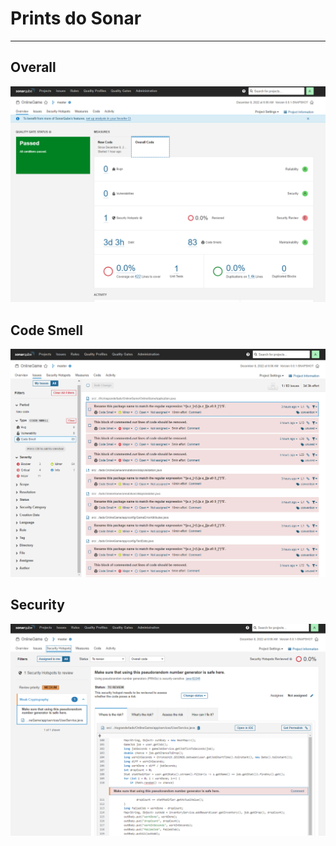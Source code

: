# Prints do Sonar

---

## Overall

![Screenshot Overall](./Overall.png)

## Code Smell

![Screenshot Code Smell](./code_smell.png)

## Security

![Screenshot Security](./Security.png)
